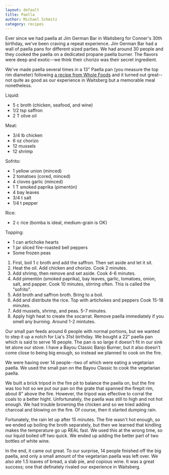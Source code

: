 ```yaml
---
layout: default
title: Paella
author: Michael Schmitz
category: recipes
---
```


Ever since we had paella at Jim German Bar in Waitsberg for Conner's 30th
birthday, we've been craving a repeat experience.  Jim German Bar had a wall
of paella pans for different sized parties.  We had around 30 people and they
cooked the paella on a dedicated propane paella burner.  The flavors were
deep and exotic--we think their chorizo was their secret ingredient.

We've made paella several times in a 13" Paella pan (you measure the top rim
diameter) following [a recipe from Whole Foods](http://www.wholefoodsmarket.com/recipe/spanish-paella-chorizo-chicken-and-shrimp) and it turned out great--not quite as good as our experience in Waitsberg but a memorable meal nonetheless.

Liquid:

* 5 c broth (chicken, seafood, and wine)
* 1/2 tsp saffron
* 2 T olive oil

Meat:

* 3/4 lb chicken
* 6 oz chorizo
* 12 mussels
* 12 shrimp

Sofrito:

* 1 yellow union (minced)
* 2 tomatoes (cored, minced)
* 4 cloves garlic (minced)
* 1 T smoked paprika (pimentón)
* 4 bay leaves
* 3/4 t salt
* 1/4 t pepper

Rice:

* 2 c rice (bomba is ideal, medium-grain is OK)

Topping:

* 1 can artichoke hearts
* 1 jar sliced fire-roasted bell peppers
* Some frozen peas

1.  First, boil 1 c broth and add the saffron.  Then set aside and let it sit.
2.  Heat the oil.  Add chicken and chorizo.  Cook 2 minutes.
3.  Add shrimp, then remove and set aside.  Cook 4-6 minutes.
4.  Add pimentón (smoked paprika), bay leaves, garlic, tomatoes, onion, salt,
    and papper.  Cook 10 minutes, stirring often.  This is called the "sofrito".
5.  Add broth and saffron broth.  Bring to a boil.
6.  Add and distribute the rice.  Top with artichokes and peppers  Cook 15-18 minutes.
7.  Add mussels, shrimp, and peas.  5-7 minutes.
8.  Apply high heat to create the socarrat.  Remove paella immediately if you smell any burning.  Around 1-2 mintutes.

Our small pan feeds around 6 people with normal portions, but we wanted to step
it up a notch for Lia's 31st birthday.  We bought a 22" paella pan which is
said to serve 16 people.  The pan is so large it doesn't fit in our sink let
alone our stove.  I have a Bayou Classic Banjo Burner, but it also doesn't come
close to being big enough, so instead we planned to cook on the fire.

We were having over 14 people--two of which were eating a vegetarian paella.
We used the small pan on the Bayou Classic to cook the vegetarian paella.

We built a brick tripod in the fire pit to balance the paella on, but the fire
was too hot so we put our pan on the grate that spanned the firepit rim, about
8" above the fire.  However, the tripod was effective to corral the coals to a
better hight.  Unfortunately, the paella was still to high and not hot enough.
We had trouble browning the chicken and so we tried adding charcoal and blowing
on the fire.  Of course, then it started dumping rain.

Fortunately, the rain let up after 15 minutes.  The fire wasn't hot enough,
so we ended up boiling the broth separately, but then we learned that kindling
makes the temperature go up REAL fast.  We used this at the wrong time, so our
liquid boiled off two quick.  We ended up adding the better part of two bottles
of white wine.

In the end, it came out great.  To our surprise, 14 people finished off the big
paella, and only a small amount of the vegetarian paella was left over.  We
also ate 1.5 loaves of bread, a slab pie, and copious wine.  It was a great
success; one that definately rivaled our experience in Waitsberg.
